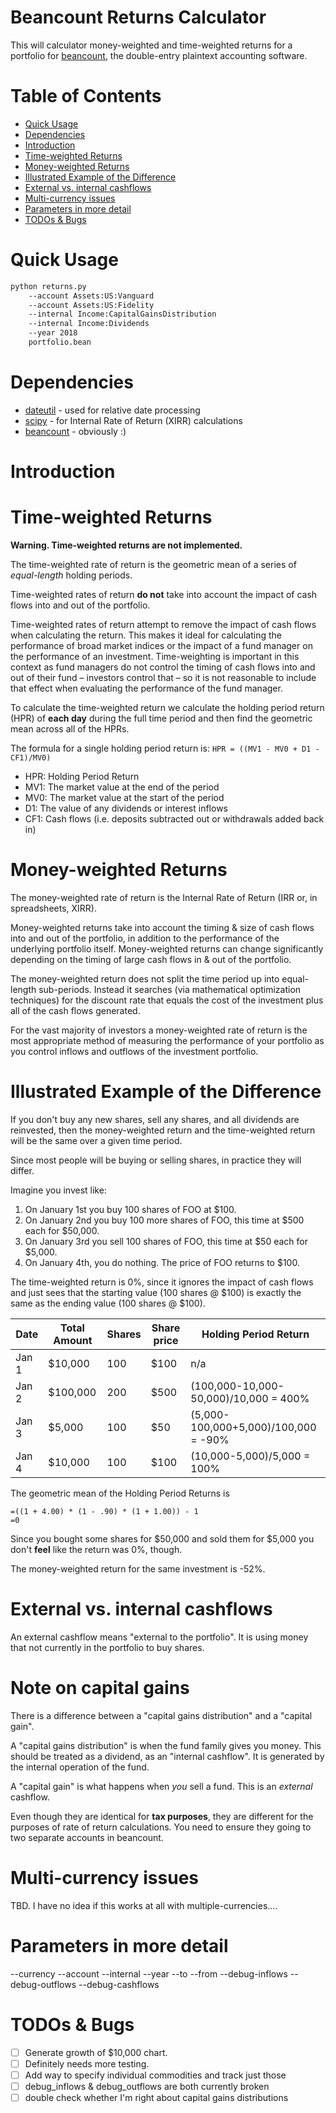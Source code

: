 Beancount Returns Calculator
============================
This will calculator money-weighted and time-weighted returns
for a portfolio for [beancount](http://furius.ca/beancount/), the
double-entry plaintext accounting software.


Table of Contents
=================
   * [Quick Usage](#quick-usage)
   * [Dependencies](#dependencies)
   * [Introduction](#introduction)
   * [Time-weighted Returns](#time-weighted-returns)
   * [Money-weighted Returns](#money-weighted-returns)
   * [Illustrated Example of the Difference](#illustrated-example-of-the-difference)
   * [External vs. internal cashflows](#external-vs-internal-cashflows)
   * [Multi-currency issues](#multi-currency-issues)
   * [Parameters in more detail](#parameters-in-more-detail)
   * [TODOs &amp; Bugs](#todos--bugs)

Quick Usage
===========
```sh
python returns.py
    --account Assets:US:Vanguard
    --account Assets:US:Fidelity
    --internal Income:CapitalGainsDistribution
    --internal Income:Dividends
    --year 2018
    portfolio.bean
```

Dependencies
============
* [dateutil](https://dateutil.readthedocs.io/en/stable/) - used for relative date processing
* [scipy](https://www.scipy.org/) - for Internal Rate of Return (XIRR) calculations
* [beancount](http://furius.ca/beancount/) - obviously :)

Introduction
============

Time-weighted Returns
=====================
**Warning. Time-weighted returns are not implemented.**

The time-weighted rate of return is the geometric mean of a series of *equal-length* holding periods.

Time-weighted rates of return **do not** take into account the impact of cash flows into and out of the portfolio.

Time-weighted rates of return attempt to remove the impact of cash flows when calculating the return. This makes it ideal for calculating the performance of broad market indices or the impact of a fund manager on the performance of an investment. Time-weighting is important in this context as fund managers do not control the timing of cash flows into and out of their fund – investors control that – so it is not reasonable to include that effect when evaluating the performance of the fund manager.

To calculate the time-weighted return we calculate the holding period return (HPR) of **each day** during the full time period and then find the geometric mean across all of the HPRs.

The formula for a single holding period return is:
```HPR = ((MV1 - MV0 + D1 - CF1)/MV0)```

* HPR: Holding Period Return
* MV1: The market value at the end of the period
* MV0: The market value at the start of the period
* D1: The value of any dividends or interest inflows
* CF1: Cash flows (i.e. deposits subtracted out or withdrawals added back in)

Money-weighted Returns
=======================
The money-weighted rate of return is the Internal Rate of Return (IRR or, in spreadsheets, XIRR).

Money-weighted returns take into account the timing & size of cash flows into and out of the portfolio, in addition to the performance of the underlying portfolio itself. Money-weighted returns can change significantly depending on the timing of large cash flows in & out of the portfolio.

The money-weighted return does not split the time period up into equal-length sub-periods. Instead it searches (via mathematical optimization techniques) for the discount rate that equals the cost of the investment plus all of the cash flows generated.

For the vast majority of investors a money-weighted rate of return is the most appropriate method of measuring the performance of your portfolio as you control inflows and outflows of the investment portfolio.

Illustrated Example of the Difference
=====================================
If you don't buy any new shares, sell any shares, and all dividends are reinvested, then the money-weighted return and the time-weighted return will be the same over a given time period.

Since most people will be buying or selling shares, in practice they will differ.

Imagine you invest like:
1. On January 1st you buy 100 shares of FOO at $100.
1. On January 2nd you buy 100 more shares of FOO, this time at $500 each for $50,000.
1. On January 3rd you sell 100 shares of FOO, this time at $50 each for $5,000.
1. On January 4th, you do nothing. The price of FOO returns to $100.

The time-weighted return is 0%, since it ignores the impact of cash flows and just sees that the starting value (100 shares @ $100) is exactly the same as the ending value (100 shares @ $100).

Date|Total Amount|Shares|Share price|Holding Period Return
----|------------|------|-----------|-------------------
Jan 1 |  $10,000 | 100 | $100| n/a
Jan 2 | $100,000 | 200 | $500| (100,000-10,000-50,000)/10,000 = 400%
Jan 3 |   $5,000 | 100 |  $50| (5,000-100,000+5,000)/100,000 = -90%
Jan 4 |  $10,000 | 100 | $100| (10,000-5,000)/5,000 = 100%

The geometric mean of the Holding Period Returns is
```
=((1 + 4.00) * (1 - .90) * (1 + 1.00)) - 1
=0
```

Since you bought some shares for $50,000 and sold them for $5,000 you don't **feel** like the return was 0%, though.

The money-weighted return for the same investment is -52%.

External vs. internal cashflows
===============================
An external cashflow means "external to the portfolio". It is using money that
not currently in the portfolio to buy shares.

Note on capital gains
=====================
There is a difference between a "capital gains distribution" and a "capital gain".

A "capital gains distribution" is when the fund family gives you money. This should
be treated as a dividend, as an "internal cashflow". It is generated by the internal
operation of the fund.

A "capital gain" is what happens when *you* sell a fund. This is an *external*
cashflow.

Even though they are identical for **tax purposes**, they are different for the
purposes of rate of return calculations. You need to ensure they going to two
separate accounts in beancount.

Multi-currency issues
=====================
TBD. I have no idea if this works at all with multiple-currencies....

Parameters in more detail
=========================
--currency
--account
--internal
--year
--to
--from
--debug-inflows
--debug-outflows
--debug-cashflows

TODOs & Bugs
============
- [ ] Generate growth of $10,000 chart.
- [ ] Definitely needs more testing.
- [ ] Add way to specify individual commodities and track just those
- [ ] debug_inflows & debug_outflows are both currently broken
- [ ] double check whether I'm right about capital gains distributions